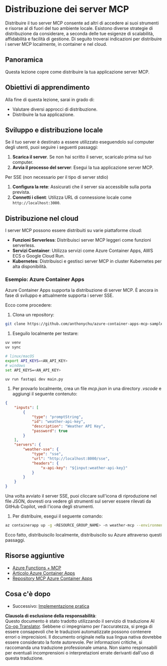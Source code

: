 <!--
CO_OP_TRANSLATOR_METADATA:
{
  "original_hash": "7816cc28f7ab9a54e31f9246429ffcd9",
  "translation_date": "2025-05-17T12:52:10+00:00",
  "source_file": "03-GettingStarted/08-deployment/README.md",
  "language_code": "it"
}
-->
# Distribuzione dei server MCP

Distribuire il tuo server MCP consente ad altri di accedere ai suoi strumenti e risorse al di fuori del tuo ambiente locale. Esistono diverse strategie di distribuzione da considerare, a seconda delle tue esigenze di scalabilità, affidabilità e facilità di gestione. Di seguito troverai indicazioni per distribuire i server MCP localmente, in container e nel cloud.

## Panoramica

Questa lezione copre come distribuire la tua applicazione server MCP.

## Obiettivi di apprendimento

Alla fine di questa lezione, sarai in grado di:

- Valutare diversi approcci di distribuzione.
- Distribuire la tua applicazione.

## Sviluppo e distribuzione locale

Se il tuo server è destinato a essere utilizzato eseguendolo sul computer degli utenti, puoi seguire i seguenti passaggi:

1. **Scarica il server**. Se non hai scritto il server, scaricalo prima sul tuo computer.
1. **Avvia il processo del server**: Esegui la tua applicazione server MCP.

Per SSE (non necessario per il tipo di server stdio)

1. **Configura la rete**: Assicurati che il server sia accessibile sulla porta prevista.
1. **Connetti i client**: Utilizza URL di connessione locale come `http://localhost:3000`.

## Distribuzione nel cloud

I server MCP possono essere distribuiti su varie piattaforme cloud:

- **Funzioni Serverless**: Distribuisci server MCP leggeri come funzioni serverless.
- **Servizi Container**: Utilizza servizi come Azure Container Apps, AWS ECS o Google Cloud Run.
- **Kubernetes**: Distribuisci e gestisci server MCP in cluster Kubernetes per alta disponibilità.

### Esempio: Azure Container Apps

Azure Container Apps supporta la distribuzione di server MCP. È ancora in fase di sviluppo e attualmente supporta i server SSE.

Ecco come procedere:

1. Clona un repository:

  ```sh
  git clone https://github.com/anthonychu/azure-container-apps-mcp-sample.git
  ```

1. Eseguilo localmente per testare:

  ```sh
  uv venv
  uv sync

  # linux/macOS
  export API_KEYS=<AN_API_KEY>
  # windows
  set API_KEYS=<AN_API_KEY>

  uv run fastapi dev main.py
  ```

1. Per provarlo localmente, crea un file *mcp.json* in una directory *.vscode* e aggiungi il seguente contenuto:

  ```json
  {
      "inputs": [
          {
              "type": "promptString",
              "id": "weather-api-key",
              "description": "Weather API Key",
              "password": true
          }
      ],
      "servers": {
          "weather-sse": {
              "type": "sse",
              "url": "http://localhost:8000/sse",
              "headers": {
                  "x-api-key": "${input:weather-api-key}"
              }
          }
      }
  }
  ```

  Una volta avviato il server SSE, puoi cliccare sull'icona di riproduzione nel file JSON, dovresti ora vedere gli strumenti sul server essere rilevati da GitHub Copilot, vedi l'icona degli strumenti.

1. Per distribuire, esegui il seguente comando:

  ```sh
  az containerapp up -g <RESOURCE_GROUP_NAME> -n weather-mcp --environment mcp -l westus --env-vars API_KEYS=<AN_API_KEY> --source .
  ```

Ecco fatto, distribuiscilo localmente, distribuiscilo su Azure attraverso questi passaggi.

## Risorse aggiuntive

- [Azure Functions + MCP](https://learn.microsoft.com/en-us/samples/azure-samples/remote-mcp-functions-dotnet/remote-mcp-functions-dotnet/)
- [Articolo Azure Container Apps](https://techcommunity.microsoft.com/blog/appsonazureblog/host-remote-mcp-servers-in-azure-container-apps/4403550)
- [Repository MCP Azure Container Apps](https://github.com/anthonychu/azure-container-apps-mcp-sample)

## Cosa c'è dopo

- Successivo: [Implementazione pratica](/04-PracticalImplementation/README.md)

**Clausola di esclusione della responsabilità**:  
Questo documento è stato tradotto utilizzando il servizio di traduzione AI [Co-op Translator](https://github.com/Azure/co-op-translator). Sebbene ci impegniamo per l'accuratezza, si prega di essere consapevoli che le traduzioni automatizzate possono contenere errori o imprecisioni. Il documento originale nella sua lingua nativa dovrebbe essere considerato la fonte autorevole. Per informazioni critiche, si raccomanda una traduzione professionale umana. Non siamo responsabili per eventuali incomprensioni o interpretazioni errate derivanti dall'uso di questa traduzione.